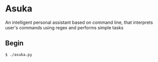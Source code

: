 # Asuka
An intelligent personal assistant based on command line, that interprets user's commands using regex and performs simple tasks

## Begin
```bash
$ ./asuka.py
```
